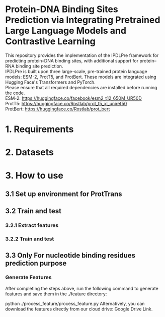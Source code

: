 # Protein-DNA Binding Sites Prediction via Integrating Pretrained Large Language Models and Contrastive Learning
This repository provides the implementation of the IPDLPre framework for predicting protein–DNA binding sites, with additional support for protein–RNA binding site prediction.  
IPDLPre is built upon three large-scale, pre-trained protein language models: ESM-2, ProtT5, and ProtBert. These models are integrated using Hugging Face's Transformers and PyTorch.  
Please ensure that all required dependencies are installed before running the code.   
ESM-2: https://huggingface.co/facebook/esm2_t12_650M_UR50D  
ProtT5: https://huggingface.co/Rostlab/prot_t5_xl_uniref50  
ProtBert: https://huggingface.co/Rostlab/prot_bert  

# 1. Requirements

# 2. Datasets

# 3. How to use

## 3.1 Set up environment for ProtTrans 

## 3.2 Train and test

### 3.2.1 Extract features

### 3.2.2 Train and test

## 3.3 Only For nucleotide binding residues prediction purpose

### Generate Features

After completing the steps above, run the following command to generate features and save them in the ./feature directory:

python ./process_feature/process_feature.py
Alternatively, you can download the features directly from our cloud drive: Google Drive Link.
